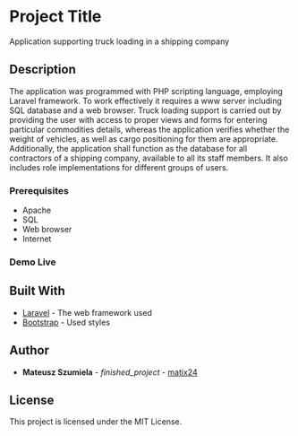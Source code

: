 # Project Title

Application supporting truck loading in a shipping company

## Description

The application was programmed with PHP scripting language, employing Laravel framework. To work effectively it requires a www server including SQL database and a web browser. Truck loading support is carried out by providing the user with access to proper views and forms for entering particular commodities details, whereas the application verifies whether the weight of vehicles, as well as cargo positioning for them are appropriate. Additionally, the application shall function as the database for all contractors of a shipping company, available to all its staff members. It also includes role implementations for different groups of users. 

### Prerequisites

<ul>
    <li>Apache</li>
    <li>SQL</li>
    <li>Web browser</li>
    <li>Internet</li>
</ul>

### Demo Live




## Built With

* [Laravel](https://laravel.com/) - The web framework used
* [Bootstrap](https://getbootstrap.com/) - Used styles
<!-- * [ROME](https://rometools.github.io/rome/) - Used to generate RSS Feeds -->


## Author

* **Mateusz Szumiela** - *finished_project* - [matix24](https://github.com/matix24)

## License

This project is licensed under the MIT License.

